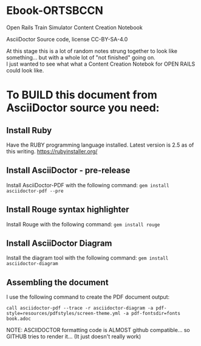 # Ebook-ORTSBCCN
Open Rails Train Simulator Content Creation Notebook


AsciiDoctor Source code, license CC-BY-SA-4.0 

At this stage this is a lot of random notes strung together to look like something... but with a whole lot of "not finished" going on.  
I just wanted to see what what a Content Creation Notebok for OPEN RAILS could look like.


# To BUILD this document from AsciiDoctor source you need:

## Install Ruby

Have the RUBY programming language installed. Latest version is 2.5 as of this writing.   https://rubyinstaller.org/

## Install AsciiDoctor - pre-release

Install AsciiDoctor-PDF with the following command: `gem install asciidoctor-pdf --pre`

## Install Rouge syntax highlighter

Install Rouge with the following command: `gem install rouge`

## Install AsciiDoctor Diagram 

Install the diagram tool with the following command: `gem install asciidoctor-diagram`

## Assembling the document

I use the following command to create the PDF document output:

`call asciidoctor-pdf --trace -r asciidoctor-diagram -a pdf-style=resources/pdfstyles/screen-theme.yml -a pdf-fontsdir=fonts book.adoc`

NOTE: ASCIIDOCTOR formatting code is ALMOST github compatible...  so GITHUB tries to render it... (It just doesn't really work)

